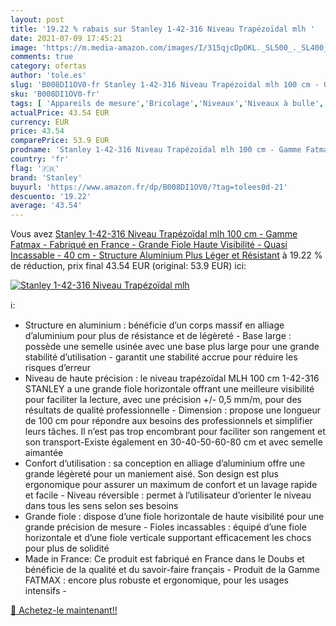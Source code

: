 ```yaml
---
layout: post
title: '19.22 % rabais sur Stanley 1-42-316 Niveau Trapézoïdal mlh '
date: 2021-07-09 17:45:21
image: 'https://m.media-amazon.com/images/I/315qjcDpOKL._SL500_._SL400_.jpg'
comments: true
category: ofertas
author: 'tole.es'
slug: 'B008DI1OV0-fr Stanley 1-42-316 Niveau Trapézoïdal mlh 100 cm - Gamme...'
sku: 'B008DI1OV0-fr'
tags: [ 'Appareils de mesure','Bricolage','Niveaux','Niveaux à bulle','Outillage à main et électroportatif','stanley', ]
actualPrice: 43.54 EUR
currency: EUR
price: 43.54
comparePrice: 53.9 EUR
prodname: 'Stanley 1-42-316 Niveau Trapézoïdal mlh 100 cm - Gamme Fatmax - Fabriqué en France - Grande Fiole Haute Visibilité - Quasi Incassable - 40 cm - Structure Aluminium Plus Léger et Résistant'
country: 'fr'
flag: '🇫🇷'
brand: 'Stanley'
buyurl: 'https://www.amazon.fr/dp/B008DI1OV0/?tag=tolees0d-21'
descuento: '19.22'
average: '43.54'
---
```


Vous avez [Stanley 1-42-316 Niveau Trapézoïdal mlh 100 cm - Gamme Fatmax - Fabriqué en France - Grande Fiole Haute Visibilité - Quasi Incassable - 40 cm - Structure Aluminium Plus Léger et Résistant](https://www.amazon.fr/dp/B008DI1OV0/?tag=tolees0d-21)  à  19.22 % de réduction, prix final  43.54 EUR (original: 53.9 EUR) ici:

[![Stanley 1-42-316 Niveau Trapézoïdal mlh ](https://m.media-amazon.com/images/I/315qjcDpOKL._SL500_._SL400_.jpg)](https://www.amazon.fr/dp/B008DI1OV0/?tag=tolees0d-21)

ℹ️:

- Structure en aluminium : bénéficie d’un corps massif en alliage d’aluminium pour plus de résistance et de légèreté - Base large : possède une semelle usinée avec une base plus large pour une grande stabilité d’utilisation - garantit une stabilité accrue pour réduire les risques d’erreur
- Niveau de haute précision : le niveau trapézoïdal MLH 100 cm 1-42-316 STANLEY a une grande fiole horizontale offrant une meilleure visibilité pour faciliter la lecture, avec une précision +/- 0,5 mm/m, pour des résultats de qualité professionnelle - Dimension : propose une longueur de 100 cm pour répondre aux besoins des professionnels et simplifier leurs tâches. Il n’est pas trop encombrant pour faciliter son rangement et son transport-Existe également en 30-40-50-60-80 cm et avec semelle aimantée
- Confort d’utilisation : sa conception en alliage d’aluminium offre une grande légèreté pour un maniement aisé. Son design est plus ergonomique pour assurer un maximum de confort et un lavage rapide et facile - Niveau réversible : permet à l’utilisateur d’orienter le niveau dans tous les sens selon ses besoins
- Grande fiole : dispose d’une fiole horizontale de haute visibilité pour une grande précision de mesure - Fioles incassables : équipé d’une fiole horizontale et d’une fiole verticale supportant efficacement les chocs pour plus de solidité
- Made in France: Ce produit est fabriqué en France dans le Doubs et bénéficie de la qualité et du savoir-faire français - Produit de la Gamme FATMAX : encore plus robuste et ergonomique, pour les usages intensifs -

[🛒 Achetez-le maintenant!!](https://www.amazon.fr/dp/B008DI1OV0/?tag=tolees0d-21)
